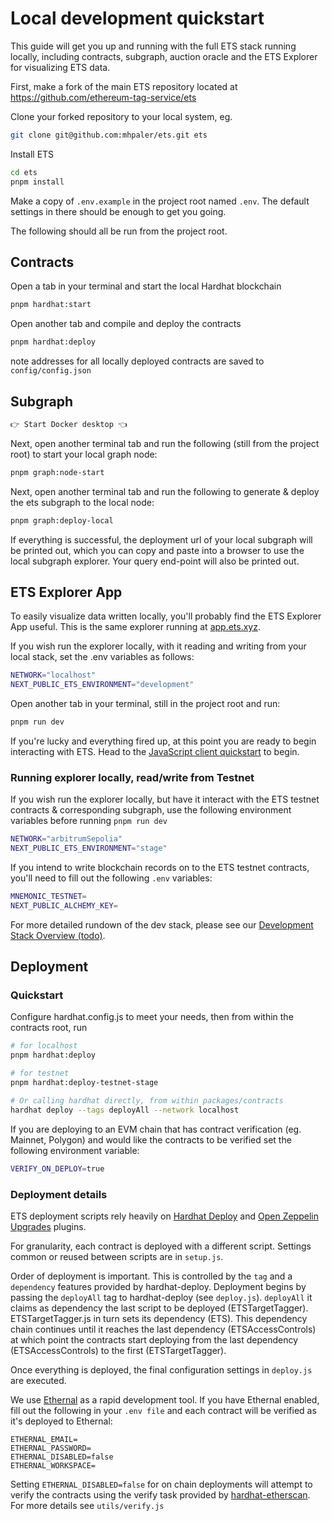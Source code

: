 # Local development quickstart

This guide will get you up and running with the full ETS stack running locally, including contracts, subgraph, auction oracle and the ETS Explorer for visualizing ETS data.

First, make a fork of the main ETS repository located at <https://github.com/ethereum-tag-service/ets>

Clone your forked repository to your local system, eg.

```bash
git clone git@github.com:mhpaler/ets.git ets
```

Install ETS

```bash
cd ets
pnpm install
```

Make a copy of `.env.example` in the project root named `.env`.
The default settings in there should be enough to get you going.

The following should all be run from the project root.

## Contracts

Open a tab in your terminal and start the local Hardhat blockchain

```bash
pnpm hardhat:start
```

Open another tab and compile and deploy the contracts

```bash
pnpm hardhat:deploy
```

note addresses for all locally deployed contracts are saved to `config/config.json`

## Subgraph

```bash
👉 Start Docker desktop 👈
```

Next, open another terminal tab and run the following (still from the project root) to start your local graph node:

```bash
pnpm graph:node-start
```

Next, open another terminal tab and run the following to generate & deploy the ets subgraph to the local node:

```bash
pnpm graph:deploy-local
```

If everything is successful, the deployment url of your local subgraph will be printed out, which you can copy and paste into a browser to use the local subgraph explorer. Your query end-point will also be printed out.

## ETS Explorer App

To easily visualize data written locally, you'll probably find the ETS Explorer App useful. This is the same explorer running at [app.ets.xyz](https://app.ets.xyz).

If you wish run the explorer locally, with it reading and writing from your local stack, set the .env variables as follows:

```bash
NETWORK="localhost"
NEXT_PUBLIC_ETS_ENVIRONMENT="development"
```

Open another tab in your terminal, still in the project root and run:

```bash
pnpm run dev
```

If you're lucky and everything fired up, at this point you are ready to begin interacting with ETS. Head to the [JavaScript client quickstart](./js-client-quickstart.md) to begin.

### Running explorer locally, read/write from Testnet

If you wish run the explorer locally, but have it interact with the ETS testnet contracts & corresponding subgraph, use the following environment variables before running `pnpm run dev`

```bash
NETWORK="arbitrumSepolia"
NEXT_PUBLIC_ETS_ENVIRONMENT="stage"
```

If you intend to write blockchain records on to the ETS testnet contracts, you'll need to fill out the following `.env` variables:

```bash
MNEMONIC_TESTNET=
NEXT_PUBLIC_ALCHEMY_KEY=
```

For more detailed rundown of the dev stack, please see our [Development Stack Overview (todo)](./dev-stack.md).

## Deployment

### Quickstart

Configure hardhat.config.js to meet your needs, then from within the contracts root, run

```bash
# for localhost
pnpm hardhat:deploy

# for testnet
pnpm hardhat:deploy-testnet-stage

# Or calling hardhat directly, from within packages/contracts
hardhat deploy --tags deployAll --network localhost
```

If you are deploying to an EVM chain that has contract verification (eg. Mainnet, Polygon) and would like the contracts to be verified set the following environment variable:

```bash
VERIFY_ON_DEPLOY=true
```

### Deployment details

ETS deployment scripts rely heavily on [Hardhat Deploy](https://www.npmjs.com/package/hardhat-deploy) and [Open Zeppelin Upgrades](https://www.npmjs.com/package/@openzeppelin/hardhat-upgrades) plugins.

For granularity, each contract is deployed with a different script. Settings common or reused
between scripts are in `setup.js`.

Order of deployment is important. This is controlled by the `tag` and a `dependency` features
provided by hardhat-deploy. Deployment begins by passing the `deployAll` tag to hardhat-deploy (see
`deploy.js`). `deployAll` it claims as dependency the last script to be deployed (ETSTargetTagger).
ETSTargetTagger.js in turn sets its dependency (ETS). This dependency chain continues until it
reaches the last dependency (ETSAccessControls) at which point the contracts start deploying from
the last dependency (ETSAccessControls) to the first (ETSTargetTagger).

Once everything is deployed, the final configuration settings in `deploy.js` are executed.

We use [Ethernal](https://doc.tryethernal.com/) as a rapid development tool. If you have Ethernal
enabled, fill out the following in your `.env file` and each contract will be verified as it's
deployed to Ethernal:

```text
ETHERNAL_EMAIL=
ETHERNAL_PASSWORD=
ETHERNAL_DISABLED=false
ETHERNAL_WORKSPACE=
```

Setting `ETHERNAL_DISABLED=false` for on chain deployments will attempt to verify the contracts
using the verify task provided by [hardhat-etherscan](https://hardhat.org/hardhat-runner/plugins/nomiclabs-hardhat-etherscan). For more details see `utils/verify.js`
